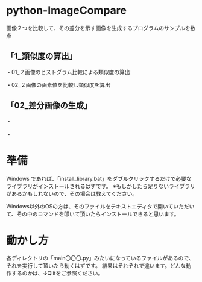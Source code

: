 # python-ImageCompare
画像２つを比較して、その差分を示す画像を生成するプログラムのサンプルを数点


## 「1_類似度の算出」
・01_２画像のヒストグラム比較による類似度の算出

・02_２画像の画素値を比較し類似度を算出

## 「02_差分画像の生成」
・

・

# 準備
Windows であれば、「install_library.bat」をダブルクリックするだけで必要なライブラリがインストールされるはずです。
※もしかしたら足りないライブラリがあるかもしれないので、その場合は教えてください。

Windows以外のOSの方は、そのファイルをテキストエディタで開いていただいて、その中のコマンドを叩いて頂いたらインストールできると思います。


# 動かし方
各ディレクトリの「main〇〇〇.py」みたいになっているファイルがあるので、それを実行して頂いたら動くはずです。
結果はそれぞれで違います。どんな動作するのかは、↓Qiitをご参照ください。
